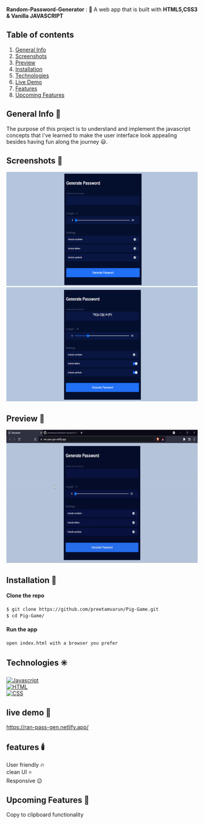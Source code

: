 **Random-Password-Generator** : :jack_o_lantern:
A web app that is built with **HTML5,CSS3 & Vanilla JAVASCRIPT**  

## Table of contents
1. [General Info](#general-info-)
2. [Screenshots](#screenshots-)
3. [Preview](#preview-)
4. [Installation](#Installation-)
5. [Technologies](#technologies-)
6. [Live Demo](#live-demo-)
7. [Features](#features-)
8. [Upcoming Features](#Upcoming-features-)

## General Info 📝
The purpose of this project is to understand and implement the javascript concepts that i've learned to make the user interface look appealing besides having fun along the journey :smiley:.

## Screenshots 📸
<img src = "images/a.png" alt = "taskListImage" height = 300 width = 700>
<img src = "images/b.png" alt = "taskListImage" height = 300 width = 700>


## Preview 🎥

<img src = 'images/preview.gif' alt = 'preview' height = 350 width = 700>

## Installation 📀

#### Clone the repo

```sh
$ git clone https://github.com/preetamvarun/Pig-Game.git
$ cd Pig-Game/
```

#### Run the app
```sh
open index.html with a browser you prefer
```
## Technologies ✳️

[![Javascript](https://img.shields.io/badge/vanillaJs-orange)](https://devdocs.io/javascript/)   
[![HTML](https://img.shields.io/badge/HTML5-green)](https://devdocs.io/html/)   
[![CSS](https://img.shields.io/badge/CSS3-violet)](https://devdocs.io/css/) 

## live demo 👾
https://ran-pass-gen.netlify.app/

## features 🕯️
User friendly 🔥 <br>
clean UI ⭐ <br>
Responsive 😉

## Upcoming Features 🌠
Copy to clipboard functionality

